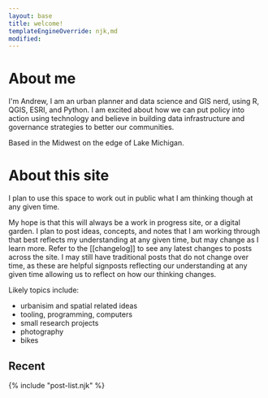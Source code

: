 ```yaml
---
layout: base
title: welcome!
templateEngineOverride: njk,md
modified:
---
```

# About me
I'm Andrew, I am an urban planner and data science and GIS nerd, using R, QGIS, ESRI, and Python. I am excited about how we can put policy into action using technology and believe in building data infrastructure and governance strategies to better our communities.

Based in the Midwest on the edge of Lake Michigan.

# About this site
I plan to use this space to work out in public what I am thinking though at any given time. 

My hope is that this will always be a work in progress site, or a digital garden. I plan to post ideas, concepts, and notes that I am working through that best reflects my understanding at any given time, but may change as I learn more. Refer to the [[changelog]] to see any latest changes to posts across the site. I may still have traditional posts that do not change over time, as these are helpful signposts reflecting our understanding at any given time allowing us to reflect on how our thinking changes. 

Likely topics include:
- urbanisim and spatial related ideas
- tooling, programming, computers
- small research projects
- photography
- bikes


## Recent

{% include "post-list.njk" %}


